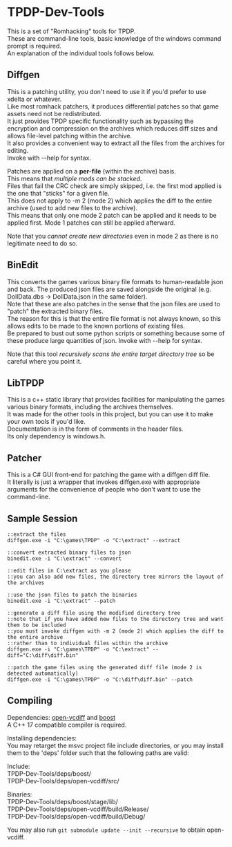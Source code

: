 # TPDP-Dev-Tools
This is a set of "Romhacking" tools for TPDP.  
These are command-line tools, basic knowledge of the windows command prompt is required.  
An explanation of the individual tools follows below.  

## Diffgen
This is a patching utility, you don't need to use it if you'd prefer to use xdelta or whatever.  
Like most romhack patchers, it produces differential patches so that game assets need not be redistributed.  
It just provides TPDP specific functionality such as bypassing the encryption and compression on the archives which reduces diff sizes and allows file-level patching within the archive.  
It also provides a convenient way to extract all the files from the archives for editing.  
Invoke with --help for syntax.

Patches are applied on a **per-file** (within the archive) basis.  
This means that *multiple mods can be stacked*.  
Files that fail the CRC check are simply skipped, i.e. the first mod applied is the one that "sticks" for a given file.  
This does not apply to -m 2 (mode 2) which applies the diff to the entire archive (used to add new files to the archive).  
This means that only one mode 2 patch can be applied and it needs to be applied first. Mode 1 patches can still be applied afterward.  

Note that you *cannot create new directories* even in mode 2 as there is no legitimate need to do so.

## BinEdit
This converts the games various binary file formats to human-readable json and back. The produced json files are saved alongside the original (e.g. DollData.dbs -> DollData.json in the same folder).  
Note that these are also patches in the sense that the json files are used to "patch" the extracted binary files.  
The reason for this is that the entire file format is not always known, so this allows edits to be made to the known portions of existing files.  
Be prepared to bust out some python scripts or something because some of these produce large quantities of json.
Invoke with --help for syntax.

Note that this tool *recursively scans the entire target directory tree* so be careful where you point it.

## LibTPDP
This is a c++ static library that provides facilities for manipulating the games various binary formats, including the archives themselves.  
It was made for the other tools in this project, but you can use it to make your own tools if you'd like.  
Documentation is in the form of comments in the header files.  
Its only dependency is windows.h.  

## Patcher
This is a C# GUI front-end for patching the game with a diffgen diff file.  
It literally is just a wrapper that invokes diffgen.exe with appropriate arguments for the convenience of people who don't want to use the command-line.

## Sample Session
```batch
::extract the files
diffgen.exe -i "C:\games\TPDP" -o "C:\extract" --extract

::convert extracted binary files to json
binedit.exe -i "C:\extract" --convert

::edit files in C:\extract as you please
::you can also add new files, the directory tree mirrors the layout of the archives

::use the json files to patch the binaries
binedit.exe -i "C:\extract" --patch

::generate a diff file using the modified directory tree
::note that if you have added new files to the directory tree and want them to be included
::you must invoke diffgen with -m 2 (mode 2) which applies the diff to the entire archive
::rather than to individual files within the archive
diffgen.exe -i "C:\games\TPDP" -o "C:\extract" --diff="C:\diff\diff.bin"

::patch the game files using the generated diff file (mode 2 is detected automatically)
diffgen.exe -i "C:\games\TPDP" -o "C:\diff\diff.bin" --patch
```


## Compiling
Dependencies: [open-vcdiff](https://github.com/google/open-vcdiff) and [boost](https://www.boost.org/)  
A C++ 17 compatible compiler is required.

Installing dependencies:  
You may retarget the msvc project file include directories, or you may install them to the 'deps' folder such that the following paths are valid:

Include:  
TPDP-Dev-Tools/deps/boost/  
TPDP-Dev-Tools/deps/open-vcdiff/src/  

Binaries:  
TPDP-Dev-Tools/deps/boost/stage/lib/  
TPDP-Dev-Tools/deps/open-vcdiff/build/Release/  
TPDP-Dev-Tools/deps/open-vcdiff/build/Debug/

You may also run `git submodule update --init --recursive` to obtain open-vcdiff.
